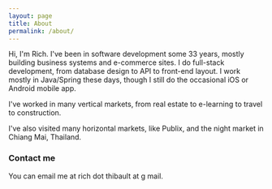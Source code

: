 ```yaml
---
layout: page
title: About
permalink: /about/
---
```


Hi, I'm Rich.  I've been in software development some 33 years, mostly building business
systems and e-commerce sites.  I do full-stack development, from database design to API
to front-end layout.  I work mostly in Java/Spring these days, though I still
do the occasional iOS or Android mobile app.

I've worked in many vertical markets, from real estate to e-learning to travel to construction.

I've also visited many horizontal markets, like Publix, and the night market in Chiang Mai, Thailand.

### Contact me

You can email me at rich dot thibault at g mail.
